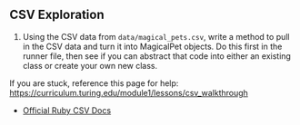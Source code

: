 ## CSV Exploration

1. Using the CSV data from `data/magical_pets.csv`, write a method to pull in the CSV data and turn it into MagicalPet objects. Do this first in the runner file, then see if you can abstract that code into either an existing class or create your own new class. 

If you are stuck, reference this page for help: https://curriculum.turing.edu/module1/lessons/csv_walkthrough
- [Official Ruby CSV Docs](https://ruby-doc.org/stdlib-3.0.0/libdoc/csv/rdoc/CSV.html])
